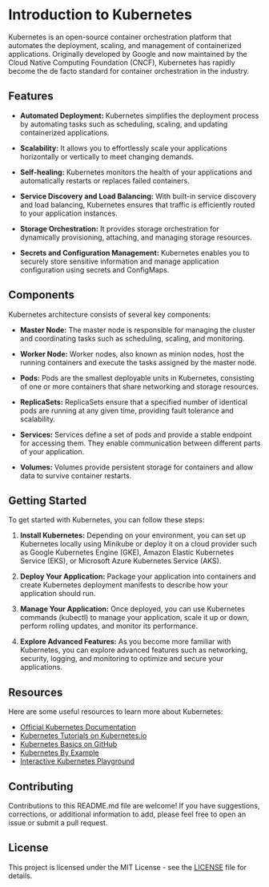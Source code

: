 # Introduction to Kubernetes

Kubernetes is an open-source container orchestration platform that automates the deployment, scaling, and management of containerized applications. Originally developed by Google and now maintained by the Cloud Native Computing Foundation (CNCF), Kubernetes has rapidly become the de facto standard for container orchestration in the industry.

## Features

- **Automated Deployment:** Kubernetes simplifies the deployment process by automating tasks such as scheduling, scaling, and updating containerized applications.

- **Scalability:** It allows you to effortlessly scale your applications horizontally or vertically to meet changing demands.

- **Self-healing:** Kubernetes monitors the health of your applications and automatically restarts or replaces failed containers.

- **Service Discovery and Load Balancing:** With built-in service discovery and load balancing, Kubernetes ensures that traffic is efficiently routed to your application instances.

- **Storage Orchestration:** It provides storage orchestration for dynamically provisioning, attaching, and managing storage resources.

- **Secrets and Configuration Management:** Kubernetes enables you to securely store sensitive information and manage application configuration using secrets and ConfigMaps.

## Components

Kubernetes architecture consists of several key components:

- **Master Node:** The master node is responsible for managing the cluster and coordinating tasks such as scheduling, scaling, and monitoring.

- **Worker Node:** Worker nodes, also known as minion nodes, host the running containers and execute the tasks assigned by the master node.

- **Pods:** Pods are the smallest deployable units in Kubernetes, consisting of one or more containers that share networking and storage resources.

- **ReplicaSets:** ReplicaSets ensure that a specified number of identical pods are running at any given time, providing fault tolerance and scalability.

- **Services:** Services define a set of pods and provide a stable endpoint for accessing them. They enable communication between different parts of your application.

- **Volumes:** Volumes provide persistent storage for containers and allow data to survive container restarts.

## Getting Started

To get started with Kubernetes, you can follow these steps:

1. **Install Kubernetes:** Depending on your environment, you can set up Kubernetes locally using Minikube or deploy it on a cloud provider such as Google Kubernetes Engine (GKE), Amazon Elastic Kubernetes Service (EKS), or Microsoft Azure Kubernetes Service (AKS).

2. **Deploy Your Application:** Package your application into containers and create Kubernetes deployment manifests to describe how your application should run.

3. **Manage Your Application:** Once deployed, you can use Kubernetes commands (kubectl) to manage your application, scale it up or down, perform rolling updates, and monitor its performance.

4. **Explore Advanced Features:** As you become more familiar with Kubernetes, you can explore advanced features such as networking, security, logging, and monitoring to optimize and secure your applications.

## Resources

Here are some useful resources to learn more about Kubernetes:

- [Official Kubernetes Documentation](https://kubernetes.io/docs/)
- [Kubernetes Tutorials on Kubernetes.io](https://kubernetes.io/docs/tutorials/)
- [Kubernetes Basics on GitHub](https://github.com/kubernetes/kubernetes-basics)
- [Kubernetes By Example](https://kubernetesbyexample.com/)
- [Interactive Kubernetes Playground](https://www.katacoda.com/courses/kubernetes)

## Contributing

Contributions to this README.md file are welcome! If you have suggestions, corrections, or additional information to add, please feel free to open an issue or submit a pull request.

## License

This project is licensed under the MIT License - see the [LICENSE](LICENSE) file for details.
